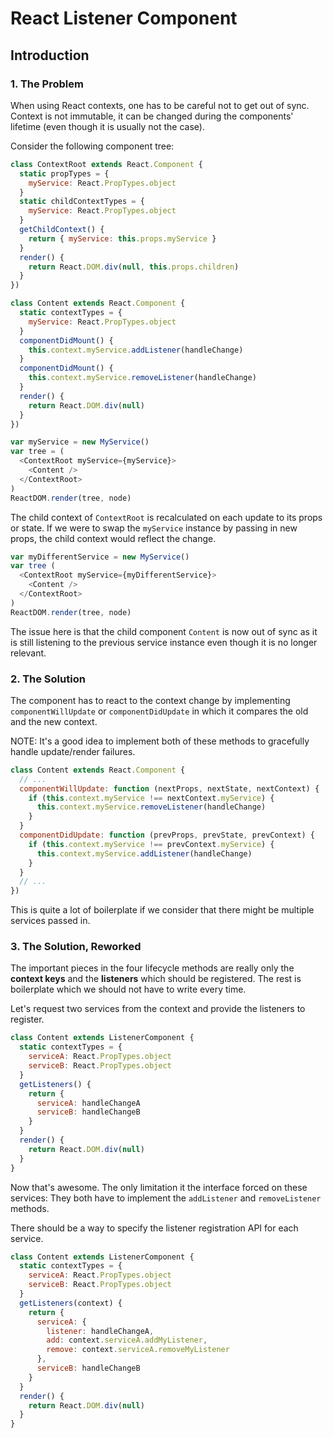# React Listener Component

## Introduction

### 1. The Problem

When using React contexts, one has to be careful not to get out of sync. Context is not immutable, it can be changed during the components' lifetime (even though it is usually not the case).

Consider the following component tree:

```javascript
class ContextRoot extends React.Component {
  static propTypes = {
    myService: React.PropTypes.object
  }
  static childContextTypes = {
    myService: React.PropTypes.object
  }
  getChildContext() {
    return { myService: this.props.myService }
  }
  render() {
    return React.DOM.div(null, this.props.children)
  }
})

class Content extends React.Component {
  static contextTypes = {
    myService: React.PropTypes.object
  }
  componentDidMount() {
    this.context.myService.addListener(handleChange)
  }
  componentDidMount() {
    this.context.myService.removeListener(handleChange)
  }
  render() {
    return React.DOM.div(null)
  }
})

var myService = new MyService()
var tree = (
  <ContextRoot myService={myService}>
    <Content />
  </ContextRoot>
)
ReactDOM.render(tree, node)
```

The child context of `ContextRoot` is recalculated on each update to its props or state. If we were to swap the `myService` instance by passing in new props, the child context would reflect the change.

```javascript
var myDifferentService = new MyService()
var tree (
  <ContextRoot myService={myDifferentService}>
    <Content />
  </ContextRoot>
)
ReactDOM.render(tree, node)
```

The issue here is that the child component `Content` is now out of sync as it is still listening to the previous service instance even though it is no longer relevant.

### 2. The Solution

The component has to react to the context change by implementing `componentWillUpdate` or `componentDidUpdate` in which it compares the old and the new context.

NOTE: It's a good idea to implement both of these methods to gracefully handle update/render failures.

```javascript
class Content extends React.Component {
  // ...
  componentWillUpdate: function (nextProps, nextState, nextContext) {
    if (this.context.myService !== nextContext.myService) {
      this.context.myService.removeListener(handleChange)
    }
  }
  componentDidUpdate: function (prevProps, prevState, prevContext) {
    if (this.context.myService !== prevContext.myService) {
      this.context.myService.addListener(handleChange)
    }
  }
  // ...
})
```

This is quite a lot of boilerplate if we consider that there might be multiple services passed in.

### 3. The Solution, Reworked

The important pieces in the four lifecycle methods are really only the **context keys** and the **listeners** which should be registered. The rest is boilerplate which we should not have to write every time.

Let's request two services from the context and provide the listeners to register.

```javascript
class Content extends ListenerComponent {
  static contextTypes = {
    serviceA: React.PropTypes.object
    serviceB: React.PropTypes.object
  }
  getListeners() {
    return {
      serviceA: handleChangeA
      serviceB: handleChangeB
    }
  }
  render() {
    return React.DOM.div(null)
  }
}
```

Now that's awesome. The only limitation it the interface forced on these services: They both have to implement the `addListener` and `removeListener` methods.

There should be a way to specify the listener registration API for each service.

```javascript
class Content extends ListenerComponent {
  static contextTypes = {
    serviceA: React.PropTypes.object
    serviceB: React.PropTypes.object
  }
  getListeners(context) {
    return {
      serviceA: {
        listener: handleChangeA,
        add: context.serviceA.addMyListener,
        remove: context.serviceA.removeMyListener
      },
      serviceB: handleChangeB
    }
  }
  render() {
    return React.DOM.div(null)
  }
}
```
